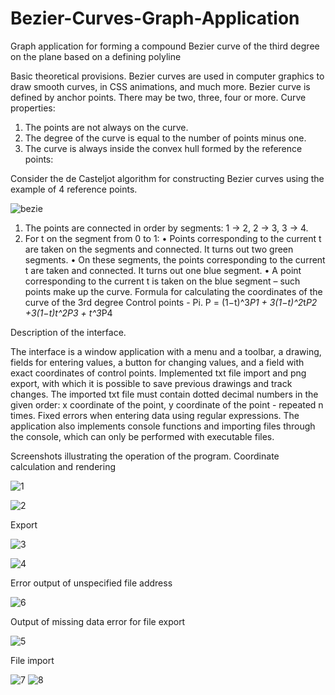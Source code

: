 # Bezier-Curves-Graph-Application
Graph application for forming a compound Bezier curve of the third degree on the plane based on a defining polyline

Basic theoretical provisions.
Bezier curves are used in computer graphics to draw smooth curves, in CSS animations, and much more. Bezier curve is defined by anchor points. There may be two, three, four or more.
Curve properties:
1) The points are not always on the curve.
2) The degree of the curve is equal to the number of points minus one.
3) The curve is always inside the convex hull formed by the reference points:
 
Consider the de Casteljot algorithm for constructing Bezier curves using the example of 4 reference points.
 
 ![bezie](https://user-images.githubusercontent.com/103432419/212576518-e691ae07-7122-4446-a491-9e73ff96c3ad.png)
 
1) The points are connected in order by segments: 1 → 2, 2 → 3, 3 → 4.
2) For t on the segment from 0 to 1:
• Points corresponding to the current t are taken on the segments and connected. It turns out two green segments.
• On these segments, the points corresponding to the current t are taken and connected. It turns out one blue segment.
• A point corresponding to the current t is taken on the blue segment – such points make up the curve.
Formula for calculating the coordinates of the curve of the 3rd degree
Control points - Pi.
P = (1−t)^3*P1 + 3(1−t)^2*t*P2 +3(1−t)*t^2*P3 + t^3*P4

Description of the interface.

The interface is a window application with a menu and a toolbar, a drawing, fields for entering values, a button for changing values, and a field with exact coordinates of control points. Implemented txt file import and png export, with which it is possible to save previous drawings and track changes. The imported txt file must contain dotted decimal numbers in the given order: x coordinate of the point, y coordinate of the point - repeated n times.
Fixed errors when entering data using regular expressions.
The application also implements console functions and importing files through the console, which can only be performed with executable files.

Screenshots illustrating the operation of the program.
Coordinate calculation and rendering

![1](https://user-images.githubusercontent.com/103432419/212576712-cc2ce454-95aa-487f-aa7c-503b23c8a05c.png)

![2](https://user-images.githubusercontent.com/103432419/212576727-a98cdad7-40c6-42f2-938d-ce8cd1d7aab1.png)

Export

![3](https://user-images.githubusercontent.com/103432419/212576931-21bbe706-ced9-4b27-b97e-029769050359.png)

![4](https://user-images.githubusercontent.com/103432419/212576955-aa472854-d5d0-4fdb-9595-8135c7b11073.png)

Error output of unspecified file address

![6](https://user-images.githubusercontent.com/103432419/212577112-8f13f4bd-4626-4be4-b42f-a388c2ed095d.png)

Output of missing data error for file export

![5](https://user-images.githubusercontent.com/103432419/212577189-4252cacb-346d-4534-b8d6-79ffd1a58c3e.png)

File import

![7](https://user-images.githubusercontent.com/103432419/212577311-fc19ec71-9f61-46ad-a5ae-a66fe267bbfc.png)
![8](https://user-images.githubusercontent.com/103432419/212577348-bed16a3d-0ff5-4d5c-b306-40e3d94f7f1d.png)






